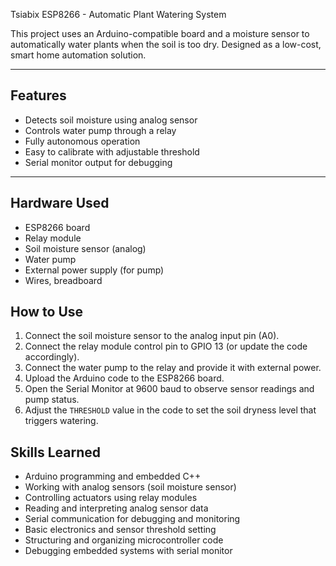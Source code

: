 Tsiabix ESP8266 - Automatic Plant Watering System

This project uses an Arduino-compatible board and a moisture sensor to automatically water plants when the soil is too dry. Designed as a low-cost, smart home automation solution.

---

## Features

- Detects soil moisture using analog sensor
- Controls water pump through a relay
- Fully autonomous operation
- Easy to calibrate with adjustable threshold
- Serial monitor output for debugging

---

## Hardware Used

- ESP8266 board
- Relay module
- Soil moisture sensor (analog)
- Water pump
- External power supply (for pump)
- Wires, breadboard

## How to Use

1. Connect the soil moisture sensor to the analog input pin (A0).  
2. Connect the relay module control pin to GPIO 13 (or update the code accordingly).  
3. Connect the water pump to the relay and provide it with external power.  
4. Upload the Arduino code to the ESP8266 board.  
5. Open the Serial Monitor at 9600 baud to observe sensor readings and pump status.  
6. Adjust the `THRESHOLD` value in the code to set the soil dryness level that triggers watering.

## Skills Learned

- Arduino programming and embedded C++
- Working with analog sensors (soil moisture sensor)
- Controlling actuators using relay modules
- Reading and interpreting analog sensor data
- Serial communication for debugging and monitoring
- Basic electronics and sensor threshold setting
- Structuring and organizing microcontroller code
- Debugging embedded systems with serial monitor